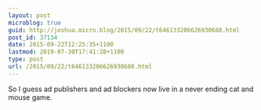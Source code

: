 ```yaml
---
layout: post
microblog: true
guid: http://joshua.micro.blog/2015/09/22/t646133206626930688.html
post_id: 37134
date: 2015-09-22T12:25:35+1100
lastmod: 2019-07-30T17:41:28+1100
type: post
url: /2015/09/22/t646133206626930688.html
---
```

So I guess ad publishers and ad blockers now live in a never ending cat and mouse game.
